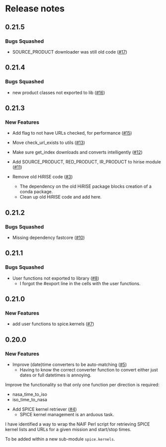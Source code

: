# Release notes

<!-- do not remove -->

## 0.21.5


### Bugs Squashed

- SOURCE_PRODUCT downloader was still old code ([#17](https://github.com/michaelaye/nbplanetary/issues/17))


## 0.21.4


### Bugs Squashed

- new product classes not exported to lib ([#16](https://github.com/michaelaye/nbplanetary/issues/16))


## 0.21.3

### New Features

- Add flag to not have URLs checked, for performance ([#15](https://github.com/michaelaye/nbplanetary/issues/15))

- Move check_url_exists to utils ([#13](https://github.com/michaelaye/nbplanetary/issues/13))

- Make sure get_index downloads and converts intelligently ([#12](https://github.com/michaelaye/nbplanetary/issues/12))

- Add SOURCE_PRODUCT, RED_PRODUCT, IR_PRODUCT to hirise module ([#11](https://github.com/michaelaye/nbplanetary/issues/11))

- Remove old HiRISE code ([#3](https://github.com/michaelaye/nbplanetary/issues/3))
  - The dependency on the old HiRISE package blocks creation of a conda package. 
  - Clean up old HiRISE code and add here.



## 0.21.2


### Bugs Squashed

- Missing dependency fastcore ([#10](https://github.com/michaelaye/nbplanetary/issues/10))


## 0.21.1


### Bugs Squashed

- User functions not exported to library ([#8](https://github.com/michaelaye/nbplanetary/issues/8))
  - I forgot the #export line in the cells with the user functions.



## 0.21.0

### New Features

- add user functions to spice.kernels ([#7](https://github.com/michaelaye/nbplanetary/issues/7))


## 0.20.0

### New Features

- Improve (date)time converters to be auto-matching ([#5](https://github.com/michaelaye/nbplanetary/issues/5))
  - Having to know the correct converter function to convert either just dates or full datetimes is annoying.

Improve the functionality so that only one function per direction is required:

* nasa_time_to_iso
* iso_time_to_nasa

- Add SPICE kernel retriever ([#4](https://github.com/michaelaye/nbplanetary/issues/4))
  - SPICE kernel management is an arduous task.

I have identified a way to wrap the NAIF Perl script for retrieving SPICE kernel lists and URLs for a given mission and start/stop times.

To be added within a new sub-module `spice.kernels`.



